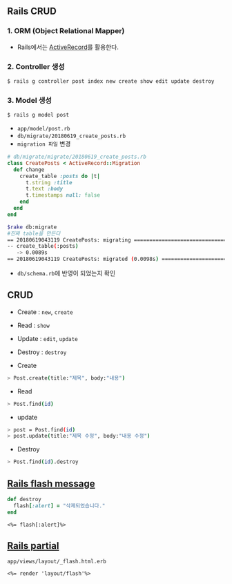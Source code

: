 ## Rails CRUD

### 1. ORM (Object Relational Mapper)
- Rails에서는 [ActiveRecord](https://guides.rorlab.org/active_record_basics.html)를 활용한다.
### 2. Controller 생성
```bash
$ rails g controller post index new create show edit update destroy
```
### 3. Model 생성
```bash
$ rails g model post
```
  - `app/model/post.rb`
  - `db/migrate/20180619_create_posts.rb`
- `migration 파일` 변경
```ruby
# db/migrate/migrate/20180619_create_posts.rb
class CreatePosts < ActiveRecord::Migration
  def change
    create_table :posts do |t|
      t.string :title
      t.text :body
      t.timestamps null: false
    end
  end
end
```

```bash
$rake db:migrate
#진짜 table을 만든다
== 20180619043119 CreatePosts: migrating ======================================
-- create_table(:posts)
   -> 0.0089s
== 20180619043119 CreatePosts: migrated (0.0098s) =============================

```
  - `db/schema.rb`에 반영이 되었는지 확인


## CRUD
  - Create : `new`, `create`
  - Read : `show`
  - Update : `edit`, `update`
  - Destroy : `destroy`

- Create
```bash
> Post.create(title:"제목", body:"내용")
```

- Read
```bash
> Post.find(id)
```
- update
```bash
> post = Post.find(id)
> post.update(title:"제목 수정", body:"내용 수정")
```

- Destroy
```bash
> Post.find(id).destroy
```

## [Rails flash message](https://guides.rorlab.org/action_controller_overview.html#flash)

```ruby
def destroy
  flash[:alert] = "삭제되었습니다."
end
```
```erb
<%= flash[:alert]%>
```

## [Rails partial](https://guides.rorlab.org/layouts_and_rendering.html#%ED%8C%8C%EC%85%9C-partial-%EC%82%AC%EC%9A%A9%ED%95%98%EA%B8%B0)

`app/views/layout/_flash.html.erb`
```erb
<%= render 'layout/flash'%>
```

